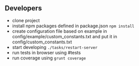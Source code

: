 ## Developers

- clone project
- install npm packages defined in package.json `npm install`
- create configuration file based on example in config/example/custom_constants.txt and put it in config/custom_constants.txt
- start developing `./tasks/restart-server`
- run tests in browser using #tests
- run coverage using `grunt coverage`
